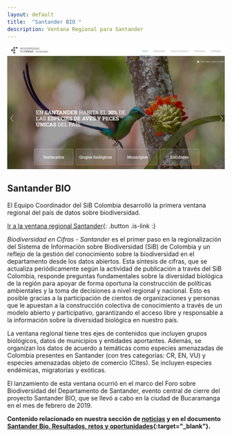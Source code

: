 ```yaml
---
layout: default
title:  "Santander BIO "
description: Ventana Regional para Santander
---
```


<img src="/comunidad/proyectos/images/home-ventana-santander2.jpg" width=770>

## Santander BIO 

El Equipo Coordinador del SiB Colombia desarrolló la primera ventana regional del país de datos sobre biodiversidad.

[Ir a la ventana regional Santander](https://santander.biodiversidad.co/#/){: .button .is-link :}

*Biodiversidad en Cifras - Santander* es el primer paso en la regionalización del Sistema de Información sobre Biodiversidad (SiB) de Colombia y un reflejo de la gestión del conocimiento sobre la biodiversidad en el departamento desde los datos abiertos. Esta síntesis de cifras, que se actualiza periódicamente según la actividad de publicación a través del SiB Colombia, responde preguntas fundamentales sobre la diversidad biológica de la región para apoyar de forma oportuna la construcción de políticas ambientales y la toma de decisiones a nivel regional y nacional. Esto es posible gracias a la participación de cientos de organizaciones y personas que le apuestan a la construcción colectiva de conocimiento a través de un modelo abierto y participativo, garantizando el acceso libre y responsable a la información sobre la diversidad biológica en nuestro país.

La ventana regional tiene tres ejes de contenidos que incluyen grupos biológicos, datos de municipios y entidades aportantes. Además, se organizan los datos de acuerdo a temáticas como especies amenazadas de Colombia presentes en Santander (con tres categorías: CR, EN, VU) y especies amenazadas objeto de comercio (Cites). Se incluyen especies endémicas, migratorias y exóticas.

El lanzamiento de esta ventana ocurrió en el marco del Foro sobre Biodiversidad del Departamento de Santander, evento central de cierre del proyecto Santander BIO, que se llevó a cabo en la ciudad de Bucaramanga en el mes de febrero de 2019.

**Contenido relacionado en nuestra sección de [noticias](https://biodiversidad.co/post/2019/taller-universidad-industrial-de-santander/) y en el documento [Santander Bio. Resultados, retos y oportunidades](http://repository.humboldt.org.co/handle/20.500.11761/35339){:target="_blank"}.**
